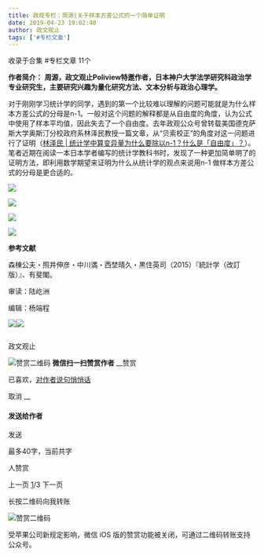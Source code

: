 ```yaml
---
title: 政观专栏：周源|关于样本方差公式的一个简单证明
date: 2019-04-23 19:02:40
author: 政文观止
tags: ['#专栏文章']
---
```



收录于合集 #专栏文章 11个

**作者简介：**
**周源，政文观止Poliview特邀作者，日本神户大学法学研究科政治学专业研究生，主要研究兴趣为量化研究方法、文本分析与政治心理学。**

  

  

对于刚刚学习统计学的同学，遇到的第一个比较难以理解的问题可能就是为什么样本方差公式的分母是n-1。一般对这个问题的解释都是从自由度的角度，认为公式中使用了样本平均值，因此失去了一个自由度。去年政观公众号曾转载美国德克萨斯大学奥斯汀分校政府系林泽民教授一篇文章，从“贝索校正”的角度对这一问题进行了证明（[林泽民
|
统计学中算变异量为什么要除以n-1？什么是「自由度」？](http://mp.weixin.qq.com/s?__biz=MzI5ODY0MTQ1OA==&mid=2247484959&idx=1&sn=84dede8e2f8e7d7f6408d494f6da669a&chksm=eca3f742dbd47e541461a779913c77ad2a5b95e98ac4c5943682f0e8bba65a6ad10a98ffdbee&scene=21#wechat_redirect)）。笔者近期在阅读一本日本学者编写的统计学教科书时，发现了一种更加简单明了的证明方法，即利用数学期望来证明为什么从统计学的观点来说用n-1
做样本方差公式的分母是更合适的。

![](/images/441/2.png)

![](/images/441/3.png)

![](/images/441/4.png)

![](/images/441/5.png)

  

  

 **参考文献**

森棟公夫・照井伸彦・中川満・西埜晴久・黒住英司（2015）『統計学（改訂版）』、有斐閣。

  

  

审读：陆屹洲

编辑：杨端程

  

![](/images/441/6.jpeg)![](/images/441/7.jpeg)

![]()

政文观止

![赞赏二维码]() **微信扫一扫赞赏作者** __赞赏

已喜欢，[对作者说句悄悄话](javascript:;)

取消 __

#### 发送给作者

发送

最多40字，当前共字

[](javascript:;) 人赞赏

上一页 [1](javascript:;)/3 下一页

长按二维码向我转账

![赞赏二维码]()

受苹果公司新规定影响，微信 iOS 版的赞赏功能被关闭，可通过二维码转账支持公众号。

